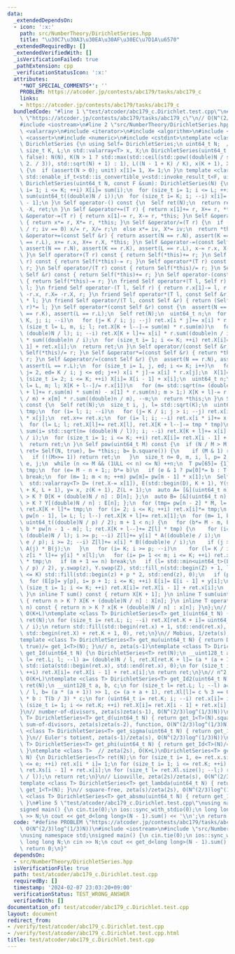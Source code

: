 ```yaml
---
data:
  _extendedDependsOn:
  - icon: ':x:'
    path: src/NumberTheory/DirichletSeries.hpp
    title: "\u30C7\u30A3\u30EA\u30AF\u30EC\u7D1A\u6570"
  _extendedRequiredBy: []
  _extendedVerifiedWith: []
  _isVerificationFailed: true
  _pathExtension: cpp
  _verificationStatusIcon: ':x:'
  attributes:
    '*NOT_SPECIAL_COMMENTS*': ''
    PROBLEM: https://atcoder.jp/contests/abc179/tasks/abc179_c
    links:
    - https://atcoder.jp/contests/abc179/tasks/abc179_c
  bundledCode: "#line 1 \"test/atcoder/abc179_c.Dirichlet.test.cpp\"\n#define PROBLEM\
    \ \"https://atcoder.jp/contests/abc179/tasks/abc179_c\"\n// O(N^(2/3)log^(1/3)N))\n\
    #include <iostream>\n#line 2 \"src/NumberTheory/DirichletSeries.hpp\"\n#include\
    \ <valarray>\n#include <iterator>\n#include <algorithm>\n#include <cmath>\n#include\
    \ <cassert>\n#include <numeric>\n#include <cstdint>\ntemplate <class T> struct\
    \ DirichletSeries {\n using Self= DirichletSeries;\n uint64_t N;  // <= K * L\n\
    \ size_t K, L;\n std::valarray<T> x, X;\n DirichletSeries(uint64_t N, bool unit=\
    \ false): N(N), K(N > 1 ? std::max(std::ceil(std::pow((double)N / std::log2(N),\
    \ 2. / 3)), std::sqrt(N) + 1) : 1), L((N - 1 + K) / K), x(K + 1), X(K + L + 1)\
    \ {\n  if (assert(N > 0); unit) x[1]= 1, X= 1;\n }\n template <class F, typename=\
    \ std::enable_if_t<std::is_convertible_v<std::invoke_result_t<F, uint64_t>, T>>>\
    \ DirichletSeries(uint64_t N, const F &sum): DirichletSeries(N) {\n  for (size_t\
    \ i= 1; i <= K; ++i) X[i]= sum(i);\n  for (size_t i= 1; i <= L; ++i) X[K + i]=\
    \ sum(uint64_t((double)N / i));\n  for (size_t i= K; i; --i) x[i]= X[i] - X[i\
    \ - 1];\n }\n Self operator-() const {\n  Self ret(N);\n  return ret.x= -x, ret.X=\
    \ -X, ret;\n }\n Self &operator+=(T r) { return x[1]+= r, X+= r, *this; }\n Self\
    \ &operator-=(T r) { return x[1]-= r, X-= r, *this; }\n Self &operator*=(T r)\
    \ { return x*= r, X*= r, *this; }\n Self &operator/=(T r) {\n  if (T iv= T(1)\
    \ / r; iv == 0) x/= r, X/= r;\n  else x*= iv, X*= iv;\n  return *this;\n }\n Self\
    \ &operator+=(const Self &r) { return assert(N == r.N), assert(K == r.K), assert(L\
    \ == r.L), x+= r.x, X+= r.X, *this; }\n Self &operator-=(const Self &r) { return\
    \ assert(N == r.N), assert(K == r.K), assert(L == r.L), x-= r.x, X-= r.X, *this;\
    \ }\n Self operator+(T r) const { return Self(*this)+= r; }\n Self operator-(T\
    \ r) const { return Self(*this)-= r; }\n Self operator*(T r) const { return Self(*this)*=\
    \ r; }\n Self operator/(T r) const { return Self(*this)/= r; }\n Self operator+(const\
    \ Self &r) const { return Self(*this)+= r; }\n Self operator-(const Self &r) const\
    \ { return Self(*this)-= r; }\n friend Self operator+(T l, Self r) { return r+=\
    \ l; }\n friend Self operator-(T l, Self r) { return r.x[1]-= l, r.X-= l, r.x=\
    \ -r.x, r.X= -r.X, r; }\n friend Self operator*(T l, const Self &r) { return r\
    \ * l; }\n friend Self operator/(T l, const Self &r) { return (Self(r.N, true)/=\
    \ r)*= l; }\n Self operator*(const Self &r) const {\n  assert(N == r.N), assert(K\
    \ == r.K), assert(L == r.L);\n  Self ret(N);\n  uint64_t n;\n  for (size_t i=\
    \ K, j; i; --i)\n   for (j= K / i; j; --j) ret.x[i * j]+= x[i] * r.x[j];\n  for\
    \ (size_t l= L, m, i; l; ret.X[K + l--]-= sum(m) * r.sum(m))\n   for (i= m= std::sqrt(n=\
    \ (double)N / l); i; --i) ret.X[K + l]+= x[i] * r.sum((double)n / i) + r.x[i]\
    \ * sum((double)n / i);\n  for (size_t i= 1; i <= K; ++i) ret.X[i]= ret.X[i -\
    \ 1] + ret.x[i];\n  return ret;\n }\n Self operator/(const Self &r) const { return\
    \ Self(*this)/= r; }\n Self &operator*=(const Self &r) { return *this= *this *\
    \ r; }\n Self &operator/=(const Self &r) {\n  assert(N == r.N), assert(K == r.K),\
    \ assert(L == r.L);\n  for (size_t i= 1, j, ed; i <= K; i++)\n   for (x[i]/= r.x[1],\
    \ j= 2, ed= K / i; j <= ed; j++) x[i * j]-= x[i] * r.x[j];\n  X[1]= x[1];\n  for\
    \ (size_t i= 2; i <= K; ++i) X[i]= X[i - 1] + x[i];\n  uint64_t n;\n  for (size_t\
    \ l= L, m; l; X[K + l--]/= r.x[1])\n   for (m= std::sqrt(n= (double)N / l), X[K\
    \ + l]+= r.sum(m) * sum(m) - x[1] * r.sum(n); m > 1;) X[K + l]-= r.x[m] * sum((double)n\
    \ / m) + x[m] * r.sum((double)n / m), --m;\n  return *this;\n }\n Self square()\
    \ const {\n  Self ret(N);\n  size_t i, j, l= std::sqrt(K);\n  uint64_t n;\n  T\
    \ tmp;\n  for (i= l; i; --i)\n   for (j= K / i; j > i; --j) ret.x[i * j]+= x[i]\
    \ * x[j];\n  ret.x+= ret.x;\n  for (i= l; i; --i) ret.x[i * i]+= x[i] * x[i];\n\
    \  for (l= L; l; ret.X[l]+= ret.X[l], ret.X[K + l--]-= tmp * tmp)\n   for (tmp=\
    \ sum(i= std::sqrt(n= (double)N / l)); i; --i) ret.X[K + l]+= x[i] * sum((double)n\
    \ / i);\n  for (size_t i= 1; i <= K; ++i) ret.X[i]= ret.X[i - 1] + ret.x[i];\n\
    \  return ret;\n }\n Self pow(uint64_t M) const {\n  if (N / M > M)\n   for (auto\
    \ ret= Self(N, true), b= *this;; b= b.square()) {\n    if (M & 1) ret*= b;\n \
    \   if (!(M>>= 1)) return ret;\n   }\n  size_t n= 0, m, i, l, p= 2;\n  uint64_t\
    \ e, j;\n  while (n <= M && (1ULL << n) <= N) ++n;\n  T pw[65]= {1}, b= x[1],\
    \ tmp;\n  for (e= M - n + 1;; b*= b)\n   if (e & 1 ? pw[0]*= b : T(); !(e>>= 1))\
    \ break;\n  for (m= 1; m < n; ++m) pw[m]= pw[m - 1] * x[1];\n  Self ret(*this);\n\
    \  std::valarray<T> D= (ret.X-= x[1]), E(std::begin(D), K + 1), Y(std::begin(D)\
    \ + K, L + 1), y= x, z(K + 1), Z(L + 1);\n  auto A= [&](uint64_t n) { return n\
    \ > K ? D[K + (double)N / n] : D[n]; };\n  auto B= [&](uint64_t n) { return n\
    \ > K ? Y[(double)N / n] : E[n]; };\n  for (tmp= pw[n - 2] * M, l= L; l; l--)\
    \ ret.X[K + l]*= tmp;\n  for (i= 2; i <= K; ++i) ret.x[i]*= tmp;\n  for (ret.x[1]=\
    \ pw[n - 1], l= L; l; l--) ret.X[K + l]+= ret.x[1];\n  for (m= 1, b= M, l= std::min<uint64_t>(L,\
    \ uint64_t((double)N / p) / 2); m + 1 < n;) {\n   for (b*= M - m, b/= ++m, tmp=\
    \ b * pw[n - 1 - m]; l; ret.X[K + l--]+= Z[l] * tmp) {\n    for (i= j= std::sqrt(e=\
    \ (double)N / l); i >= p; --i) Z[l]+= y[i] * A((double)e / i);\n    for (i= std::min(j,\
    \ e / p); i >= 2; --i) Z[l]+= x[i] * B((double)e / i);\n    if (j >= p) Z[l]-=\
    \ A(j) * B(j);\n   }\n   for (i= K; i >= p; --i)\n    for (l= K / i; l >= 2; l--)\
    \ z[i * l]+= y[i] * x[l];\n   for (i= p= 1 << m; i <= K; ++i) ret.x[i]+= z[i]\
    \ * tmp;\n   if (m + 1 == n) break;\n   if (l= std::min<uint64_t>(L, uint64_t((double)N\
    \ / p) / 2), y.swap(z), Y.swap(Z), std::fill_n(std::begin(Z) + 1, l, 0); p * 2\
    \ <= K) std::fill(std::begin(z) + p * 2, std::end(z), 0);\n   if (p <= K)\n  \
    \  for (E[p]= y[p], i= p + 1; i <= K; ++i) E[i]= E[i - 1] + y[i];\n  }\n  for\
    \ (size_t i= 1; i <= K; ++i) ret.X[i]= ret.X[i - 1] + ret.x[i];\n  return ret;\n\
    \ }\n inline T sum() const { return X[K + 1]; }\n inline T sum(uint64_t n) const\
    \ { return n > K ? X[K + (double)N / n] : X[n]; }\n inline T operator()(uint64_t\
    \ n) const { return n > K ? x[K + (double)N / n] : x[n]; }\n};\n// 1, zeta(s),\
    \ O(K+L)\ntemplate <class T> DirichletSeries<T> get_1(uint64_t N) {\n DirichletSeries<T>\
    \ ret(N);\n for (size_t i= ret.L; i; --i) ret.X[ret.K + i]= uint64_t((double)N\
    \ / i);\n return std::fill(std::begin(ret.x) + 1, std::end(ret.x), T(1)), std::iota(std::begin(ret.X),\
    \ std::begin(ret.X) + ret.K + 1, 0), ret;\n}\n// Mobius, 1/zeta(s), O(N^(2/3)log^(1/3)N))\n\
    template <class T> DirichletSeries<T> get_mu(uint64_t N) { return DirichletSeries<T>(N,\
    \ true)/= get_1<T>(N); }\n// n, zeta(s-1)\ntemplate <class T> DirichletSeries<T>\
    \ get_Id(uint64_t N) {\n DirichletSeries<T> ret(N);\n __uint128_t a;\n for (size_t\
    \ l= ret.L; l; --l) a= (double)N / l, ret.X[ret.K + l]= (a * (a + 1)) >> 1;\n\
    \ std::iota(std::begin(ret.x), std::end(ret.x), 0);\n for (size_t i= 1; i <= ret.K;\
    \ ++i) ret.X[i]= ret.X[i - 1] + ret.x[i];\n return ret;\n}\n// n^2, zeta(s-2),\
    \ O(K+L)\ntemplate <class T> DirichletSeries<T> get_Id2(uint64_t N) {\n DirichletSeries<T>\
    \ ret(N);\n __uint128_t a, b, c;\n for (size_t l= ret.L; l; --l) a= (double)N\
    \ / l, b= (a * (a + 1)) >> 1, c= (a + a + 1), ret.Xl[l]= c % 3 == 0 ? T(c / 3)\
    \ * b : T(b / 3) * c;\n for (uint64_t i= ret.K; i; --i) ret.x[i]= i * i;\n for\
    \ (size_t i= 1; i <= ret.K; ++i) ret.X[i]= ret.X[i - 1] + ret.x[i];\n return ret;\n\
    }\n// number-of-divisors, zeta(s)zeta(s-1), O(N^(2/3)log^(1/3)N))\ntemplate <class\
    \ T> DirichletSeries<T> get_d(uint64_t N) { return get_1<T>(N).square(); }\n//\
    \ sum-of-divisors, zeta(s)zeta(s-2), function, O(N^(2/3)log^(1/3)N))\ntemplate\
    \ <class T> DirichletSeries<T> get_sigma(uint64_t N) { return get_1<T>(N) * get_Id<T>(N);\
    \ }\n// Euler's totient, zeta(s-1)/zeta(s), O(N^(2/3)log^(1/3)N))\ntemplate <class\
    \ T> DirichletSeries<T> get_phi(uint64_t N) { return get_Id<T>(N)/= get_1<T>(N);\
    \ }\ntemplate <class T>  // zeta(2s), O(K+L)\nDirichletSeries<T> get_1sq(uint64_t\
    \ N) {\n DirichletSeries<T> ret(N);\n for (size_t i= 1, e= ret.x.size(); i * i\
    \ <= e; ++i) ret.x[i * i]= 1;\n for (size_t i= 1; i <= ret.K; ++i) ret.Xs[i]=\
    \ ret.Xs[i - 1] + ret.x[i];\n for (size_t l= ret.Xl.size(); --l;) ret.Xl[l]= uint64_t(std::sqrt((double)N\
    \ / l));\n return ret;\n}\n// Liouville, zeta(2s)/zeta(s), O(N^(2/3)log^(1/3)N))\n\
    template <class T> DirichletSeries<T> get_lambda(uint64_t N) { return get_1sq<T>(N)/=\
    \ get_1<T>(N); }\n// square-free, zeta(s)/zeta(2s), O(N^(2/3)log^(1/3)N))\ntemplate\
    \ <class T> DirichletSeries<T> get_absmu(uint64_t N) { return get_1<T>(N)/= get_1sq<T>(N);\
    \ }\n#line 5 \"test/atcoder/abc179_c.Dirichlet.test.cpp\"\nusing namespace std;\n\
    signed main() {\n cin.tie(0);\n ios::sync_with_stdio(0);\n long long N;\n cin\
    \ >> N;\n cout << get_d<long long>(N - 1).sum() << '\\n';\n return 0;\n}\n"
  code: "#define PROBLEM \"https://atcoder.jp/contests/abc179/tasks/abc179_c\"\n//\
    \ O(N^(2/3)log^(1/3)N))\n#include <iostream>\n#include \"src/NumberTheory/DirichletSeries.hpp\"\
    \nusing namespace std;\nsigned main() {\n cin.tie(0);\n ios::sync_with_stdio(0);\n\
    \ long long N;\n cin >> N;\n cout << get_d<long long>(N - 1).sum() << '\\n';\n\
    \ return 0;\n}"
  dependsOn:
  - src/NumberTheory/DirichletSeries.hpp
  isVerificationFile: true
  path: test/atcoder/abc179_c.Dirichlet.test.cpp
  requiredBy: []
  timestamp: '2024-02-07 23:03:20+09:00'
  verificationStatus: TEST_WRONG_ANSWER
  verifiedWith: []
documentation_of: test/atcoder/abc179_c.Dirichlet.test.cpp
layout: document
redirect_from:
- /verify/test/atcoder/abc179_c.Dirichlet.test.cpp
- /verify/test/atcoder/abc179_c.Dirichlet.test.cpp.html
title: test/atcoder/abc179_c.Dirichlet.test.cpp
---
```

